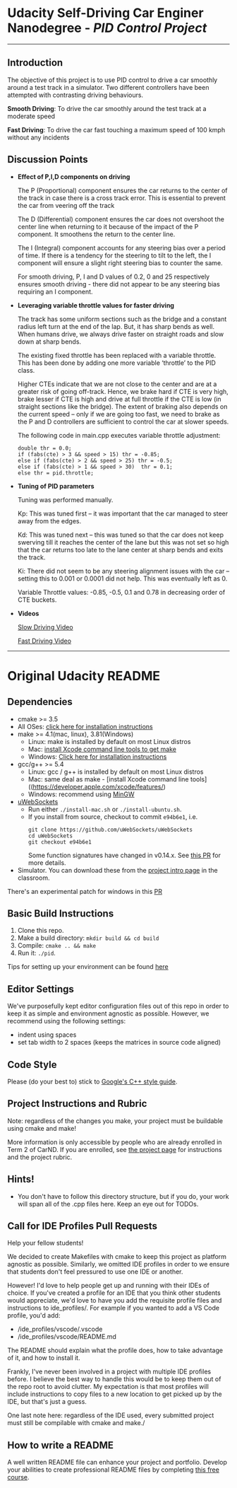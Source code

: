 # Udacity Self-Driving Car Enginer Nanodegree - _PID Control Project_
---
## Introduction
The objective of this project is to use PID control to drive a car smoothly around a test track in a simulator. Two different controllers have been attempted with contrasting driving behaviours.

**Smooth Driving**: To drive the car smoothly around the test track at a moderate speed

**Fast Driving**: To drive the car fast touching a maximum speed of 100 kmph without any incidents

## Discussion Points
* __Effect of P,I,D components on driving__

   The P (Proportional) component ensures the car returns to the center of the track in case there is a cross track error. This is     essential to prevent the car from veering off the track

   The D (Differential) component ensures the car does not overshoot the center line when returning to it because of the impact of the P component. It smoothens the return to the center line. 

   The I (Integral) component accounts for any steering bias over a period of time. If there is a tendency for the steering to tilt to the left, the I component will ensure a slight right steering bias to counter the same. 

   For smooth driving, P, I and D values of 0.2, 0 and 25 respectively ensures smooth driving - there did not appear to be any steering bias requiring an I component. 

* __Leveraging variable throttle values for faster driving__

  The track has some uniform sections such as the bridge and a constant radius left turn at the end of the lap.  But, it has sharp bends as well.  When humans drive, we always drive faster on straight roads and slow down at sharp bends.
  
  The existing fixed throttle has been replaced with a variable throttle.  This has been done by adding one more variable ‘throttle’ to the PID class. 

  Higher CTEs indicate that we are not close to the center and are at a greater risk of going off-track.  Hence, we brake hard if CTE is very high, brake lesser if CTE is high and drive at full throttle if the CTE is low (in straight sections like the bridge). The extent of braking also depends on the current speed – only if we are going too fast, we need to brake as the P and D controllers are sufficient to control the car at slower speeds.  

  The following code in main.cpp executes variable throttle adjustment: 
  ```
  double thr = 0.0;
  if (fabs(cte) > 3 && speed > 15) thr = -0.85;
  else if (fabs(cte) > 2 && speed > 25) thr = -0.5;
  else if (fabs(cte) > 1 && speed > 30)  thr = 0.1;
  else thr = pid.throttle;
  ```
  
* __Tuning of PID parameters__

  Tuning was performed manually. 

  Kp:  This was tuned first – it was important that the car managed to steer away from the edges. 

  Kd: This was tuned next – this was tuned so that the car does not keep swerving till it reaches the center of the lane but this was  not set so high that the car returns too late to the lane center at sharp bends and exits the track. 

  Ki:  There did not seem to be any steering alignment issues with the car – setting this to 0.001 or 0.0001 did not help.  This was eventually left as 0. 

  Variable Throttle values:  -0.85, -0.5, 0.1 and 0.78 in decreasing order of CTE buckets. 


* __Videos__

    
  [Slow Driving Video](https://github.com/siddharth-ravi/CarND-PID-Control-Project/blob/master/PID%20Videos/pid_slow_driving.wmv)
  
  
  [Fast Driving Video](https://github.com/siddharth-ravi/CarND-PID-Control-Project/blob/master/PID%20Videos/pid_fast_driving.wmv)
  


---

# Original Udacity README

## Dependencies

* cmake >= 3.5
 * All OSes: [click here for installation instructions](https://cmake.org/install/)
* make >= 4.1(mac, linux), 3.81(Windows)
  * Linux: make is installed by default on most Linux distros
  * Mac: [install Xcode command line tools to get make](https://developer.apple.com/xcode/features/)
  * Windows: [Click here for installation instructions](http://gnuwin32.sourceforge.net/packages/make.htm)
* gcc/g++ >= 5.4
  * Linux: gcc / g++ is installed by default on most Linux distros
  * Mac: same deal as make - [install Xcode command line tools]((https://developer.apple.com/xcode/features/)
  * Windows: recommend using [MinGW](http://www.mingw.org/)
* [uWebSockets](https://github.com/uWebSockets/uWebSockets)
  * Run either `./install-mac.sh` or `./install-ubuntu.sh`.
  * If you install from source, checkout to commit `e94b6e1`, i.e.
    ```
    git clone https://github.com/uWebSockets/uWebSockets 
    cd uWebSockets
    git checkout e94b6e1
    ```
    Some function signatures have changed in v0.14.x. See [this PR](https://github.com/udacity/CarND-MPC-Project/pull/3) for more details.
* Simulator. You can download these from the [project intro page](https://github.com/udacity/self-driving-car-sim/releases) in the classroom.

There's an experimental patch for windows in this [PR](https://github.com/udacity/CarND-PID-Control-Project/pull/3)

## Basic Build Instructions

1. Clone this repo.
2. Make a build directory: `mkdir build && cd build`
3. Compile: `cmake .. && make`
4. Run it: `./pid`. 

Tips for setting up your environment can be found [here](https://classroom.udacity.com/nanodegrees/nd013/parts/40f38239-66b6-46ec-ae68-03afd8a601c8/modules/0949fca6-b379-42af-a919-ee50aa304e6a/lessons/f758c44c-5e40-4e01-93b5-1a82aa4e044f/concepts/23d376c7-0195-4276-bdf0-e02f1f3c665d)

## Editor Settings

We've purposefully kept editor configuration files out of this repo in order to
keep it as simple and environment agnostic as possible. However, we recommend
using the following settings:

* indent using spaces
* set tab width to 2 spaces (keeps the matrices in source code aligned)

## Code Style

Please (do your best to) stick to [Google's C++ style guide](https://google.github.io/styleguide/cppguide.html).

## Project Instructions and Rubric

Note: regardless of the changes you make, your project must be buildable using
cmake and make!

More information is only accessible by people who are already enrolled in Term 2
of CarND. If you are enrolled, see [the project page](https://classroom.udacity.com/nanodegrees/nd013/parts/40f38239-66b6-46ec-ae68-03afd8a601c8/modules/f1820894-8322-4bb3-81aa-b26b3c6dcbaf/lessons/e8235395-22dd-4b87-88e0-d108c5e5bbf4/concepts/6a4d8d42-6a04-4aa6-b284-1697c0fd6562)
for instructions and the project rubric.

## Hints!

* You don't have to follow this directory structure, but if you do, your work
  will span all of the .cpp files here. Keep an eye out for TODOs.

## Call for IDE Profiles Pull Requests

Help your fellow students!

We decided to create Makefiles with cmake to keep this project as platform
agnostic as possible. Similarly, we omitted IDE profiles in order to we ensure
that students don't feel pressured to use one IDE or another.

However! I'd love to help people get up and running with their IDEs of choice.
If you've created a profile for an IDE that you think other students would
appreciate, we'd love to have you add the requisite profile files and
instructions to ide_profiles/. For example if you wanted to add a VS Code
profile, you'd add:

* /ide_profiles/vscode/.vscode
* /ide_profiles/vscode/README.md

The README should explain what the profile does, how to take advantage of it,
and how to install it.

Frankly, I've never been involved in a project with multiple IDE profiles
before. I believe the best way to handle this would be to keep them out of the
repo root to avoid clutter. My expectation is that most profiles will include
instructions to copy files to a new location to get picked up by the IDE, but
that's just a guess.

One last note here: regardless of the IDE used, every submitted project must
still be compilable with cmake and make./

## How to write a README
A well written README file can enhance your project and portfolio.  Develop your abilities to create professional README files by completing [this free course](https://www.udacity.com/course/writing-readmes--ud777).

